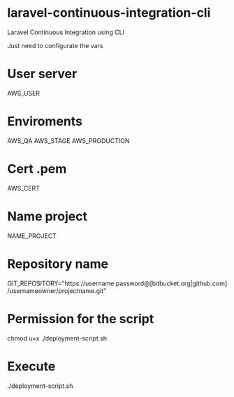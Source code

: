 # laravel-continuous-integration-cli
Laravel Continuous Integration using CLI

Just need to configurate the vars

# User server 
AWS_USER
# Enviroments
AWS_QA
AWS_STAGE
AWS_PRODUCTION
# Cert .pem
AWS_CERT
# Name project
NAME_PROJECT
# Repository name
GIT_REPOSITORY="https://username:password@[bitbucket.org|github.com]/usernameowner/projectname.git"


# Permission for the script

chmod u+x ./deployment-script.sh

# Execute

./deployment-script.sh



